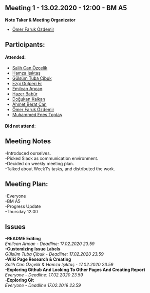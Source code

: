 ## Meeting 1 - 13.02.2020 - 12:00 - BM A5  

**Note Taker & Meeting Organizator**  
  * [Ömer Faruk Özdemir](https://github.com/bounswe/bounswe2020group6/)
  
## Participants:  

#### Attended:  
  * [Salih Can Özçelik](https://github.com/bounswe/bounswe2020group6/)
  * [Hamza Işıktaş](https://github.com/bounswe/bounswe2020group6/)
  * [Gülsüm Tuba Çibuk](https://github.com/bounswe/bounswe2020group6/)
  * [Ezgi Gülperi Er](https://github.com/bounswe/bounswe2020group6/)
  * [Emilcan Arıcan](https://github.com/bounswe/bounswe2020group6/)
  * [Hazer Babür](https://github.com/bounswe/bounswe2020group6/)
  * [Doğukan Kalkan](https://github.com/bounswe/bounswe2020group6/)
  * [Ahmet Berat Can](https://github.com/bounswe/bounswe2020group6/)
  * [Ömer Faruk Özdemir](https://github.com/bounswe/bounswe2020group6/)
  * [Muhammed Enes Toptaş](https://github.com/bounswe/bounswe2020group6/)

#### Did not attend:  
  
  
## Meeting Notes
  -Introduced ourselves.  
  -Picked Slack as communication environment.  
  -Decided on weekly meeting plan.  
  -Talked about Week1's tasks, and distributed the work.  
  
## Meeting Plan:  
-Everyone  
-BM A5  
-Progress Update  
-Thursday 12:00   


Issues  
------  
**-README Editing**  
_Emilcan Arıcan - Deadline: 17.02.2020 23.59_  
**-Customizing Issue Labels**   
_Gülsüm Tuba Çibuk - Deadline: 17.02.2020 23.59_    
**-Wiki Page Research & Creating**  
_Salih Can Özçelik & Hamza Işıktaş - 17.02.2020 23.59_  
**-Exploring Github And Looking To Other Pages And Creating Report**    
_Everyone -  Deadline: 17.02.2020 23.59_    
**-Exploring Git**  
_Everyone - Deadline 17.02.2019 23.59_    

